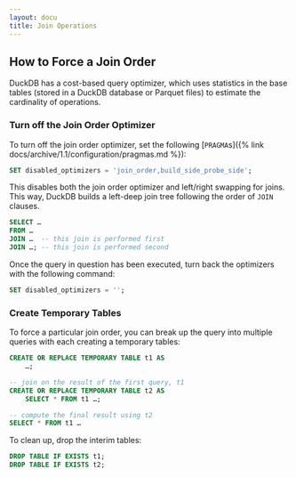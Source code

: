```yaml
---
layout: docu
title: Join Operations
---
```


## How to Force a Join Order

DuckDB has a cost-based query optimizer, which uses statistics in the base tables (stored in a DuckDB database or Parquet files) to estimate the cardinality of operations.

### Turn off the Join Order Optimizer

To turn off the join order optimizer, set the following [`PRAGMA`s]({% link docs/archive/1.1/configuration/pragmas.md %}):

```sql
SET disabled_optimizers = 'join_order,build_side_probe_side';
```

This disables both the join order optimizer and left/right swapping for joins.
This way, DuckDB builds a left-deep join tree following the order of `JOIN` clauses.

```sql
SELECT …
FROM …
JOIN …  -- this join is performed first
JOIN …; -- this join is performed second

```

Once the query in question has been executed, turn back the optimizers with the following command:

```sql
SET disabled_optimizers = '';
```

### Create Temporary Tables

To force a particular join order, you can break up the query into multiple queries with each creating a temporary tables:

```sql
CREATE OR REPLACE TEMPORARY TABLE t1 AS
    …;

-- join on the result of the first query, t1
CREATE OR REPLACE TEMPORARY TABLE t2 AS
    SELECT * FROM t1 …;

-- compute the final result using t2
SELECT * FROM t1 …
```

To clean up, drop the interim tables:

```sql
DROP TABLE IF EXISTS t1;
DROP TABLE IF EXISTS t2;
```